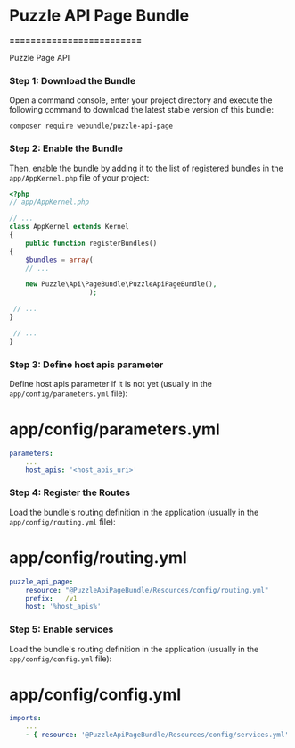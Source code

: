 # Puzzle API Page Bundle
**=========================**

Puzzle Page API

### Step 1: Download the Bundle

Open a command console, enter your project directory and execute the following command to download the latest stable version of this bundle:

`composer require webundle/puzzle-api-page`

### Step 2: Enable the Bundle

Then, enable the bundle by adding it to the list of registered bundles in the `app/AppKernel.php` file of your project:

```php
<?php
// app/AppKernel.php

// ...
class AppKernel extends Kernel
{
    public function registerBundles()
{
    $bundles = array(
    // ...

    new Puzzle\Api\PageBundle\PuzzleApiPageBundle(),
                    );

 // ...
}

 // ...
}
```

### Step 3: Define host apis parameter

Define host apis parameter if it is not yet (usually in the `app/config/parameters.yml` file):

# app/config/parameters.yml
```yaml
parameters:
	...
   	host_apis: '<host_apis_uri>'
```

### Step 4: Register the Routes

Load the bundle's routing definition in the application (usually in the `app/config/routing.yml` file):

# app/config/routing.yml
```yaml
puzzle_api_page:
    resource: "@PuzzleApiPageBundle/Resources/config/routing.yml"
    prefix:   /v1
    host: '%host_apis%'
```

### Step 5: Enable services

Load the bundle's routing definition in the application (usually in the `app/config/config.yml` file):

# app/config/config.yml
```yaml
imports:
    ...
    - { resource: '@PuzzleApiPageBundle/Resources/config/services.yml' }
```